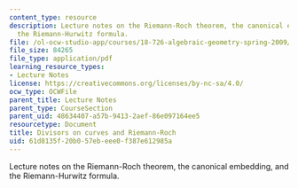 ```yaml
---
content_type: resource
description: Lecture notes on the Riemann-Roch theorem, the canonical embedding, and
  the Riemann-Hurwitz formula.
file: /ol-ocw-studio-app/courses/18-726-algebraic-geometry-spring-2009/61d8135f20b057ebeee0f387e612985a_MIT18_726s09_lec15_divisors2.pdf
file_size: 84265
file_type: application/pdf
learning_resource_types:
- Lecture Notes
license: https://creativecommons.org/licenses/by-nc-sa/4.0/
ocw_type: OCWFile
parent_title: Lecture Notes
parent_type: CourseSection
parent_uid: 48634407-a57b-9413-2aef-86e097164ee5
resourcetype: Document
title: Divisors on curves and Riemann-Roch
uid: 61d8135f-20b0-57eb-eee0-f387e612985a
---
```

Lecture notes on the Riemann-Roch theorem, the canonical embedding, and the Riemann-Hurwitz formula.